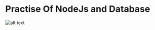 # Practise Of NodeJs and Database

![alt text](https://www.google.com/search?q=nodejs&source=lnms&tbm=isch&sa=X&ved=0ahUKEwigwpbfvuzjAhVUfisKHa7YCXIQ_AUIEigC&biw=1366&bih=664#imgrc=p4KPvBjdVQRk5M:)
